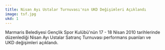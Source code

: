 ```yaml
---
title: Nisan Ayı Ustalar Turnuvası'nın UKD Değişimleri Açıklandı
image: tsf.jpg
ukd: 1
---
```

Marmaris Belediyesi Gençlik Spor Kulübü'nün 17 - 18 Nisan 2010 tarihlerinde düzenlediği Nisan Ayı Ustalar Satranç Turnuvası performans puanları ve UKD değişimleri açıklandı.

